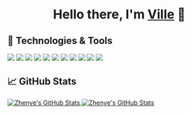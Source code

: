 <div align="center">
   <h1>Hello there, I'm <a href="https://www.vill.dev">Ville</a> 👋 </h1>
</div>

## 🔧 Technologies & Tools

![](https://img.shields.io/badge/OS-MacOS-6aa6f8?style=flat&logo=apple&logoColor=white&color=00beff)
![](https://img.shields.io/badge/OS-Linux-informational?style=flat&logo=linux&logoColor=white&color=00beff)
![](https://img.shields.io/badge/Editor-VS_Code-informational?style=flat&logo=visual-studio-code&logoColor=white&color=00beff)
![](https://img.shields.io/badge/Code-JavaScript-informational?style=flat&logo=javascript&logoColor=white&color=00beff)
![](https://img.shields.io/badge/Code-React-informational?style=flat&logo=react&logoColor=white&color=00beff)
![](https://img.shields.io/badge/Code-Python-informational?style=flat&logo=python&logoColor=white&color=00beff)
![](https://img.shields.io/badge/Code-Golang-informational?style=flat&logo=go&logoColor=white&color=00beff)
![](https://img.shields.io/badge/Shell-Bash-informational?style=flat&logo=gnu-bash&logoColor=white&color=00beff)
![](https://img.shields.io/badge/Tools-PostgreSQL-informational?style=flat&logo=postgresql&logoColor=white&color=00beff)
![](https://img.shields.io/badge/Tools-Docker-informational?style=flat&logo=docker&logoColor=white&color=00beff)
![](https://img.shields.io/badge/Tools-Kubernetes-informational?style=flat&logo=kubernetes&logoColor=white&color=00beff)

## &#x1f4c8; GitHub Stats

<a href="https://github.com/vsaramaa/vsaramaa">
  <img align="center" src="https://github-readme-stats.vercel.app/api/top-langs/?username=vsaramaa&hide=c%2B%2B,c,html&title_color=00beff&text_color=8a919a&icon_color=00beff&bg_color=0e1116" alt="Zhenye's GitHub Stats" />
</a>

<a href="https://github.com/vsaramaa/vsaramaa">
  <img align="center" src="https://github-readme-stats.vercel.app/api?username=vsaramaa&show_icons=true&line_height=27&count_private=true&title_color=00beff&text_color=8a919a&icon_color=00beff&bg_color=0e1116" alt="Zhenye's GitHub Stats" />
</a>
